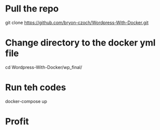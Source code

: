 # Pull the repo
git clone https://github.com/bryon-czoch/Wordpress-With-Docker.git

# Change directory to the docker yml file
cd Wordpress-With-Docker/wp_final/

# Run teh codes
docker-compose up

# Profit
